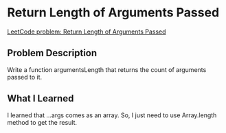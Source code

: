 # Return Length of Arguments Passed

[LeetCode problem: Return Length of Arguments Passed](https://leetcode.com/problems/return-length-of-arguments-passed/)

## Problem Description

Write a function argumentsLength that returns the count of arguments passed to it.

## What I Learned

I learned that ...args comes as an array. So, I just need to use Array.length method to get the result.
